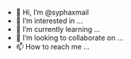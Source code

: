 - 👋 Hi, I’m @syphaxmail
- 👀 I’m interested in ...
- 🌱 I’m currently learning ...
- 💞️ I’m looking to collaborate on ...
- 📫 How to reach me ...

<!---
syphaxmail/syphaxmail is a ✨ special ✨ repository because its `README.md` (this file) appears on your GitHub profile.
You can click the Preview link to take a look at your changes.
--->
